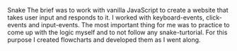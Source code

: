 Snake
The brief was to work with vanilla JavaScript to create a website that takes user input and responds to it. I worked with keyboard-events, click-events and input-events. The most important thing for me was to practice to come up with the logic myself and to not follow any snake-turtorial. For this purpose I created flowcharts and developed them as I went along.
